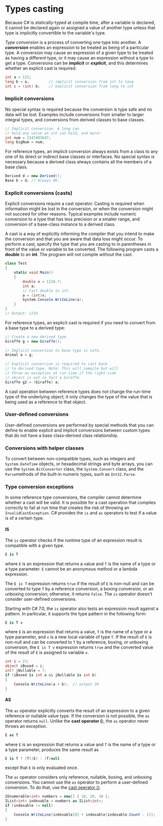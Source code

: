 # Types casting

Because C\# is statically-typed at compile time, after a variable is declared, it cannot be declared again or assigned a value of another type unless that type is implicitly convertible to the variable's type.

 _Type conversion_ is a process of converting one type into another.  A _**conversion**_ enables an expression to be treated as being of a particular type. A conversion may cause an expression of a given type to be treated as having a different type, or it may cause an expression without a type to get a type. Conversions can be _**implicit**_ or _**explicit**_, and this determines whether an explicit cast is required. 

```csharp
int a = 123;
long b = a;         // implicit conversion from int to long
int c = (int) b;    // explicit conversion from long to int
```

### **Implicit conversions**

No special syntax is required because the conversion is type safe and no data will be lost. Examples include conversions from smaller to larger integral types, and conversions from derived classes to base classes.

```csharp
// Implicit conversion. A long can
// hold any value an int can hold, and more!
int num = 2147483647;
long bigNum = num;
```

For reference types, an implicit conversion always exists from a class to any one of its direct or indirect base classes or interfaces. No special syntax is necessary because a derived class always contains all the members of a base class.

```csharp
Derived d = new Derived();  
Base b = d; // Always OK. 
```

### **Explicit conversions \(casts\)**

Explicit conversions require a cast operator. Casting is required when information might be lost in the conversion, or when the conversion might not succeed for other reasons. Typical examples include numeric conversion to a type that has less precision or a smaller range, and conversion of a base-class instance to a derived class.

A cast is a way of explicitly informing the compiler that you intend to make the conversion and that you are aware that data loss might occur. To perform a cast, specify the type that you are casting to in parentheses in front of the value or variable to be converted. The following program casts a **double** to an **int**. The program will not compile without the cast.

```csharp
class Test
{
    static void Main()
    {
        double x = 1234.7;
        int a;
        // Cast double to int.
        a = (int)x;
        System.Console.WriteLine(a);
    }
}
// Output: 1234
```

For reference types, an explicit cast is required if you need to convert from a base type to a derived type:

```csharp
// Create a new derived type.  
Giraffe g = new Giraffe();  
  
// Implicit conversion to base type is safe.  
Animal a = g;  
  
// Explicit conversion is required to cast back  
// to derived type. Note: This will compile but will  
// throw an exception at run time if the right-side  
// object is not in fact a Giraffe.  
Giraffe g2 = (Giraffe) a;
```

A cast operation between reference types does not change the run-time type of the underlying object; it only changes the type of the value that is being used as a reference to that object.

### **User-defined conversions**

User-defined conversions are performed by special methods that you can define to enable explicit and implicit conversions between custom types that do not have a base class–derived class relationship.

### **Conversions with helper classes**

To convert between non-compatible types, such as integers and `System.DateTime` objects, or hexadecimal strings and byte arrays, you can use the `System.BitConverter` class, the `System.Convert` class, and the `Parse`methods of the built-in numeric types, such as `Int32.Parse`. 

### Type conversion exceptions

In some reference type conversions, the compiler cannot determine whether a cast will be valid. It is possible for a cast operation that compiles correctly to fail at run time that creates the risk of throwing an `InvalidCastException`.  C\# provides the `is` and `as` operators to test if a value is of a certain type.

#### IS

The `is` operator checks if the runtime type of an expression result is compatible with a given type. 

```csharp
E is T
```

where `E` is an expression that returns a value and `T` is the name of a type or a type parameter. `E` cannot be an anonymous method or a lambda expression.

The `E is T` expression returns `true` if the result of `E` is non-null and can be converted to type `T` by a reference conversion, a boxing conversion, or an unboxing conversion; otherwise, it returns `false`. The `is` operator doesn't consider user-defined conversions.

Starting with C\# 7.0, the `is` operator also tests an expression result against a pattern. In particular, it supports the type pattern in the following form:

```csharp
E is T v
```

where `E` is an expression that returns a value, `T` is the name of a type or a type parameter, and `v` is a new local variable of type `T`. If the result of `E` is non-null and can be converted to `T` by a reference, boxing, or unboxing conversion, the `E is T v` expression returns `true` and the converted value of the result of `E` is assigned to variable `v`.

```csharp
int i = 23;
object iBoxed = i;
int? jNullable = 7;
if (iBoxed is int a && jNullable is int b)
{
    Console.WriteLine(a + b);  // output 30
}
```

#### AS

 The `as` operator explicitly converts the result of an expression to a given reference or nullable value type. If the conversion is not possible, the `as` operator returns `null`. Unlike the **cast operator \(**\), the `as` operator never throws an exception.

```csharp
E as T
```

 where `E` is an expression that returns a value and `T` is the name of a type or a type parameter, produces the same result as

```csharp
E is T ? (T)(E) : (T)null
```

except that `E` is only evaluated once.

The `as` operator considers only reference, nullable, boxing, and unboxing conversions. You cannot use the `as` operator to perform a user-defined conversion. To do that, use the [cast operator \(\)](https://docs.microsoft.com/en-us/dotnet/csharp/language-reference/operators/type-testing-and-conversion-operators#cast-operator-).

```csharp
IEnumerable<int> numbers = new[] { 10, 20, 30 };
IList<int> indexable = numbers as IList<int>;
if (indexable != null)
{
    Console.WriteLine(indexable[0] + indexable[indexable.Count - 1]);  // output: 40
}
```



